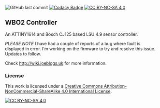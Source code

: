 ![GitHub last commit](https://img.shields.io/github/last-commit/joesbox/WBO2-Controller)
[![Codacy Badge](https://app.codacy.com/project/badge/Grade/91ed5c32d616407ebe7b7de389f79b20)](https://www.codacy.com/gh/joesbox/WBO2-Controller/dashboard?utm_source=github.com&amp;utm_medium=referral&amp;utm_content=joesbox/WBO2-Controller&amp;utm_campaign=Badge_Grade)
[![CC BY-NC-SA 4.0][cc-by-nc-sa-shield]][cc-by-nc-sa]

## WBO2 Controller
An ATTINY1614 and Bosch CJ125 based LSU 4.9 sensor controller.

*PLEASE NOTE* I have had a couple of reports of a bug where fault is displayed in error. I'm working on the firmware to try and resolve this issue. Updates to follow.

Check http://wiki.joeblogs.uk for more information.

### License

This work is licensed under a
[Creative Commons Attribution-NonCommercial-ShareAlike 4.0 International License][cc-by-nc-sa].

[![CC BY-NC-SA 4.0][cc-by-nc-sa-image]][cc-by-nc-sa]

[cc-by-nc-sa]: http://creativecommons.org/licenses/by-nc-sa/4.0/
[cc-by-nc-sa-image]: https://licensebuttons.net/l/by-nc-sa/4.0/88x31.png
[cc-by-nc-sa-shield]: https://img.shields.io/badge/License-CC%20BY--NC--SA%204.0-lightgrey.svg
